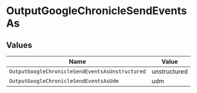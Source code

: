 # OutputGoogleChronicleSendEventsAs


## Values

| Name                                            | Value                                           |
| ----------------------------------------------- | ----------------------------------------------- |
| `OutputGoogleChronicleSendEventsAsUnstructured` | unstructured                                    |
| `OutputGoogleChronicleSendEventsAsUdm`          | udm                                             |